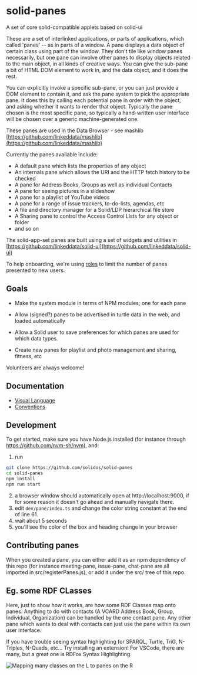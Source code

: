 # solid-panes

A set of core solid-compatible applets based on solid-ui

These are a set of interlinked applications, or parts of applications,
which called 'panes' -- as in parts of a window. A pane displays a data object of certain class using part of the window.
They don't tile like window panes necessarily, but one pane can involve other panes to display
objects related to the main object, in all kinds of creative ways. You can give the sub-pane a bit of
HTML DOM element to work in, and the data object, and it does the rest.

You can explicitly invoke a specific sub-pane, or you can just provide a DOM element to contain it,
and ask the pane system to pick the appropriate pane. It does this by calling each potential pane in order
with the object, and asking whether it wants to render that object. Typically the pane chosen is the most specific pane,
so typically a hand-written user interface will be chosen over a generic machine-generated one.

These panes are used in the Data Browser - see mashlib
[https://github.com/linkeddata/mashlib](https://github.com/linkeddata/mashlib)

Currently the panes available include:

- A default pane which lists the properties of any object
- An internals pane which allows the URI and the HTTP fetch history to be checked
- A pane for Address Books, Groups as well as individual Contacts
- A pane for seeing pictures in a slideshow
- A pane for a playlist of YouTube videos
- A pane for a range of issue trackers, to-do-lists, agendas, etc
- A file and directory manager for a Solid/LDP hierarchical file store
- A Sharing pane to control the Access Control Lists for any object or folder
- and so on

The solid-app-set panes are built using a set of widgets and utilities in
[https://github.com/linkeddata/solid-ui](https://github.com/linkeddata/solid-ui)

To help onboarding, we're using [roles](https://github.com/solidos/userguide/#role) to limit the number of panes presented
to new users.

## Goals

- Make the system module in terms of NPM modules; one for each pane

- Allow (signed?) panes to be advertised in turtle data in the web, and loaded automatically

- Allow a Solid user to save preferences for which panes are used for which data types.

- Create new panes for playlist and photo management and sharing, fitness, etc

Volunteers are always welcome!

## Documentation
- [Visual Language](https://solidos.github.io/solid-panes/Documentation/VisualLanguage.html)
- [Conventions](./Documentation/conventions.md)

## Development
To get started, make sure you have Node.js installed (for instance
through https://github.com/nvm-sh/nvm), and:
1. run
```sh
git clone https://github.com/solidos/solid-panes
cd solid-panes
npm install
npm run start
```
2. a browser window should automatically open at http://localhost:9000, if for some reason it doesn't go ahead and manually navigate there.
3. edit `dev/pane/index.ts` and change the color string constant at the end of line 61.
4. wait about 5 seconds
5. you'll see the color of the box and heading change in your browser

## Contributing panes
When you created a pane, you can either add it as an npm dependency
of this repo (for instance meeting-pane, issue-pane, chat-pane are all
imported in src/registerPanes.js), or add it under the src/ tree of this repo.


## Eg. some RDF CLasses

Here, just to show how it works, are how some RDF Classes map onto panes. Anything to do with
contacts (A VCARD Address Book, Group, Individual, Organization) can be handled by the one contact
pane. Any other pane which wants to deal with contacts can just use the pane within its own user interface.

If you have trouble seeing syntax highlighting for SPARQL, Turtle, TriG, N-Triples, N-Quads, etc...
Try installing an extension! For VSCode, there are many, but a great one is RDFox Syntax Highlighting. 

![Mapping many classes on the L to panes on the R](https://solidos.github.io/solid-panes/doc/images/panes-for-classes.svg)
